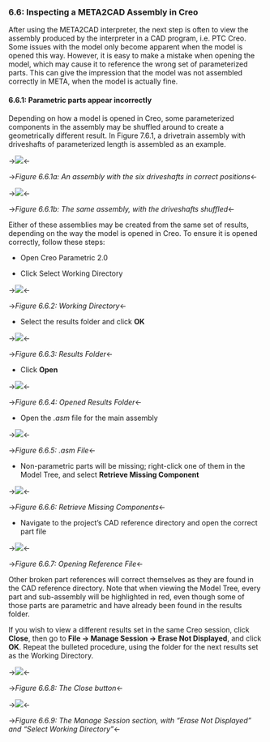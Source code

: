 ### 6.6: Inspecting a META2CAD Assembly in Creo

	

After using the META2CAD interpreter, the next step is often to view the assembly produced by the interpreter in a CAD program, i.e. PTC Creo. Some issues with the model only become apparent when the model is opened this way. However, it is easy to make a mistake when opening the model, which may cause it to reference the wrong set of parameterized parts. This can give the impression that the model was not assembled correctly in META, when the model is actually fine.

#### 6.6.1: Parametric parts appear incorrectly

Depending on how a model is opened in Creo, some parameterized components in the assembly may be shuffled around to create a geometrically different result. In Figure 7.6.1, a drivetrain assembly with driveshafts of parameterized length is assembled as an example.

->![](reference_68.png)<-

->*Figure 6.6.1a: An assembly with the six driveshafts in correct positions*<-

->![](reference_69.png)<-

->*Figure 6.6.1b: The same assembly, with the driveshafts shuffled*<-

Either of these assemblies may be created from the same set of results, depending on the way the model is opened in Creo. To ensure it is opened correctly, follow these steps:

* Open Creo Parametric 2.0

* Click Select Working Directory

->![](reference_70.png)<-

->*Figure 6.6.2: Working Directory*<-

* Select the results folder and click **OK**

->![](reference_71.png)<-

->*Figure 6.6.3: Results Folder*<-

* Click **Open**

->![](reference_72.png)<-

->*Figure 6.6.4: Opened Results Folder*<-

* Open the *.asm* file for the main assembly

->![](reference_73.png)<-

->*Figure 6.6.5: .asm File*<-

* Non-parametric parts will be missing; right-click one of them in the Model Tree, and select **Retrieve Missing Component**

->![](reference_74.png)<-

->*Figure 6.6.6: Retrieve Missing Components*<-

* Navigate to the project’s CAD reference directory and open the correct part file

->![](reference_75.png)<-

->*Figure 6.6.7: Opening Reference File*<-

Other broken part references will correct themselves as they are found in the CAD reference directory. Note that when viewing the Model Tree, every part and sub-assembly will be highlighted in red, even though some of those parts are parametric and have already been found in the results folder.

If you wish to view a different results set in the same Creo session, click **Close**, then go to **File -> Manage Session -> Erase Not Displayed**, and click **OK**. Repeat the bulleted procedure, using the folder for the next results set as the Working Directory.

->![](reference_76.png)<-

->*Figure 6.6.8: The Close button*<-

->![](reference_77.png)<-

->*Figure 6.6.9: The Manage Session section, with “Erase Not Displayed” and “Select Working Directory”*<-
